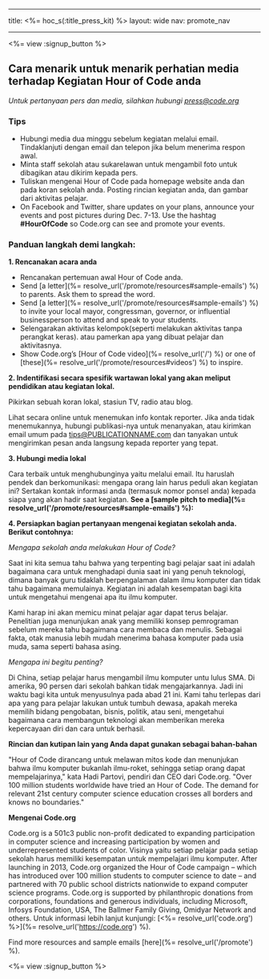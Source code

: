 * * *

title: <%= hoc_s(:title_press_kit) %> layout: wide nav: promote_nav

* * *

<%= view :signup_button %>

## Cara menarik untuk menarik perhatian media terhadap Kegiatan Hour of Code anda

*Untuk pertanyaan pers dan media, silahkan hubungi <press@code.org>*

### Tips

  * Hubungi media dua minggu sebelum kegiatan melalui email. Tindaklanjuti dengan email dan telepon jika belum menerima respon awal.
  * Minta staff sekolah atau sukarelawan untuk mengambil foto untuk dibagikan atau dikirim kepada pers.
  * Tuliskan mengenai Hour of Code pada homepage website anda dan pada koran sekolah anda. Posting rincian kegiatan anda, dan gambar dari aktivitas pelajar.
  * On Facebook and Twitter, share updates on your plans, announce your events and post pictures during Dec. 7-13. Use the hashtag **#HourOfCode** so Code.org can see and promote your events.

### Panduan langkah demi langkah:

**1. Rencanakan acara anda**

  * Rencanakan pertemuan awal Hour of Code anda.
  * Send [a letter](%= resolve_url('/promote/resources#sample-emails') %) to parents. Ask them to spread the word.
  * Send [a letter](%= resolve_url('/promote/resources#sample-emails') %) to invite your local mayor, congressman, governor, or influential businessperson to attend and speak to your students.
  * Selengarakan aktivitas kelompok(seperti melakukan aktivitas tanpa perangkat keras). atau pamerkan apa yang dibuat pelajar dan aktivitasnya.
  * Show Code.org’s [Hour of Code video](%= resolve_url('/') %) or one of [these](%= resolve_url('/promote/resources#videos') %) to inspire.

**2. Indentifikasi secara spesifik wartawan lokal yang akan meliput pendidikan atau kegiatan lokal.**

Pikirkan sebuah koran lokal, stasiun TV, radio atau blog.

Lihat secara online untuk menemukan info kontak reporter. Jika anda tidak menemukannya, hubungi publikasi-nya untuk menanyakan, atau kirimkan email umum pada tips@PUBLICATIONNAME.com dan tanyakan untuk mengirimkan pesan anda langsung kepada reporter yang tepat.

**3. Hubungi media lokal**

Cara terbaik untuk menghubunginya yaitu melalui email. Itu haruslah pendek dan berkomunikasi: mengapa orang lain harus peduli akan kegiatan ini? Sertakan kontak informasi anda (termasuk nomor ponsel anda) kepada siapa yang akan hadir saat kegiatan. **See a [sample pitch to media](%= resolve_url('/promote/resources#sample-emails') %):**

**4. Persiapkan bagian pertanyaan mengenai kegiatan sekolah anda. Berikut contohnya:**

*Mengapa sekolah anda melakukan Hour of Code?*

Saat ini kita semua tahu bahwa yang terpenting bagi pelajar saat ini adalah bagaimana cara untuk menghadapi dunia saat ini yang penuh teknologi, dimana banyak guru tidaklah berpengalaman dalam ilmu komputer dan tidak tahu bagaimana memulainya. Kegiatan ini adalah kesempatan bagi kita untuk mengetahui mengenai apa itu ilmu komputer.

Kami harap ini akan memicu minat pelajar agar dapat terus belajar. Penelitian juga menunjukan anak yang memiliki konsep pemrograman sebelum mereka tahu bagaimana cara membaca dan menulis. Sebagai fakta, otak manusia lebih mudah menerima bahasa komputer pada usia muda, sama seperti bahasa asing.

*Mengapa ini begitu penting?*

Di China, setiap pelajar harus mengambil ilmu komputer untu lulus SMA. Di amerika, 90 persen dari sekolah bahkan tidak mengajarkannya. Jadi ini waktu bagi kita untuk menyusulnya pada abad 21 ini. Kami tahu terlepas dari apa yang para pelajar lakukan untuk tumbuh dewasa, apakah mereka memilih bidang pengobatan, bisnis, politik, atau seni, mengetahui bagaimana cara membangun teknologi akan memberikan mereka kepercayaan diri dan cara untuk berhasil.

**Rincian dan kutipan lain yang Anda dapat gunakan sebagai bahan-bahan**

"Hour of Code dirancang untuk melawan mitos kode dan menunjukan bahwa ilmu komputer bukanlah ilmu-roket, sehingga setiap orang dapat mempelajarinya," kata Hadi Partovi, pendiri dan CEO dari Code.org. "Over 100 million students worldwide have tried an Hour of Code. The demand for relevant 21st century computer science education crosses all borders and knows no boundaries."

**Mengenai Code.org**

Code.org is a 501c3 public non-profit dedicated to expanding participation in computer science and increasing participation by women and underrepresented students of color. Visinya yaitu setiap pelajar pada setiap sekolah harus memiliki kesempatan untuk mempelajari ilmu komputer. After launching in 2013, Code.org organized the Hour of Code campaign – which has introduced over 100 million students to computer science to date – and partnered with 70 public school districts nationwide to expand computer science programs. Code.org is supported by philanthropic donations from corporations, foundations and generous individuals, including Microsoft, Infosys Foundation, USA, The Ballmer Family Giving, Omidyar Network and others. Untuk informasi lebih lanjut kunjungi: [<%= resolve_url('code.org') %>](%= resolve_url('https://code.org') %).

  
Find more resources and sample emails [here](%= resolve_url('/promote') %).

<%= view :signup_button %>